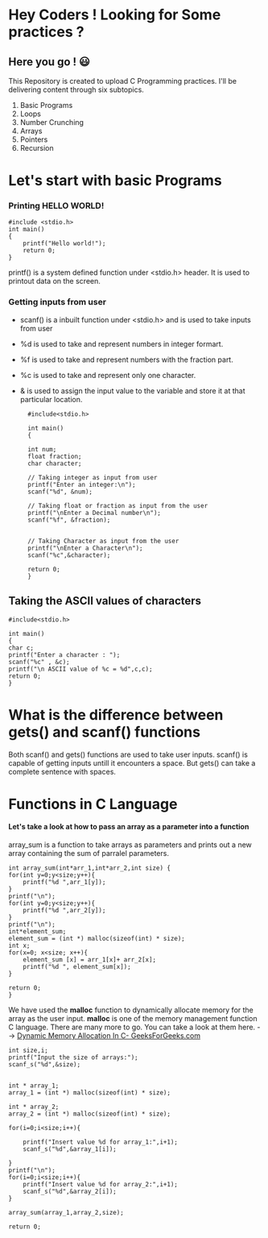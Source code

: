 # Hey Coders ! Looking for Some practices ?
## Here you go ! :smiley: 
This Repository is created to upload C Programming practices. I'll be delivering content through six subtopics.
1. Basic Programs
2. Loops
3. Number Crunching
4. Arrays
5. Pointers
6. Recursion

# Let's start with basic Programs

### Printing HELLO WORLD! 
    #include <stdio.h>
    int main()
    {
        printf("Hello world!");
        return 0;
    }
printf() is a system defined function under <stdio.h> header. It is used to printout data on the screen.

### Getting inputs from user

- scanf() is a inbuilt function under <stdio.h> and is used to take inputs from user
- %d is used to take and represent numbers in integer formart. 
- %f is used to take and represent numbers with the fraction part.
- %c is used to take and represent only one character.
- & is used to assign the input value to the variable and store it at that particular location.
            
        #include<stdio.h>

        int main()
        {

        int num;  
        float fraction;     
        char character;
    
        // Taking integer as input from user
        printf("Enter an integer:\n");
        scanf("%d", &num);
        
        // Taking float or fraction as input from the user
        printf("\nEnter a Decimal number\n");
        scanf("%f", &fraction); 
        
        
        // Taking Character as input from the user
        printf("\nEnter a Character\n");
        scanf("%c",&character);
        
        return 0;
        }
## Taking the ASCII values of characters

    #include<stdio.h>

    int main()
    {
    char c;
    printf("Enter a character : ");
    scanf("%c" , &c);
    printf("\n ASCII value of %c = %d",c,c);
    return 0;
    }

# What is the difference between gets() and scanf() functions

Both scanf() and gets() functions are used to take user inputs. scanf() is capable of getting inputs untill it encounters a space. But gets() can take a complete sentence with spaces.


# Functions in C Language
#### Let's take a look at how to pass an array as a parameter into a function 
array_sum is a function to take arrays as parameters and prints out a new array containing the sum of parralel parameters.

    int array_sum(int*arr_1,int*arr_2,int size) {
    for(int y=0;y<size;y++){
        printf("%d ",arr_1[y]);
    }
    printf("\n");
    for(int y=0;y<size;y++){
        printf("%d ",arr_2[y]);
    }
    printf("\n");
    int*element_sum;
    element_sum = (int *) malloc(sizeof(int) * size);
    int x;
    for(x=0; x<size; x++){
        element_sum [x] = arr_1[x]+ arr_2[x];
        printf("%d ", element_sum[x]);
    }

    return 0;
    }

We have used the **malloc** function to dynamically allocate memory for the array as the user input. **malloc** is one of the memory management function C language. There are many more to go. You can take a look at them here. --> [Dynamic Memory Allocation In C- GeeksForGeeks.com](https://www.geeksforgeeks.org/dynamic-memory-allocation-in-c-using-malloc-calloc-free-and-realloc/)
    
    int size,i;
    printf("Input the size of arrays:");
    scanf_s("%d",&size);
    

    int * array_1;
    array_1 = (int *) malloc(sizeof(int) * size); 

    int * array_2;
    array_2 = (int *) malloc(sizeof(int) * size);

    for(i=0;i<size;i++){

        printf("Insert value %d for array_1:",i+1);
        scanf_s("%d",&array_1[i]);

    }
    printf("\n");
    for(i=0;i<size;i++){
        printf("Insert value %d for array_2:",i+1);
        scanf_s("%d",&array_2[i]);
    }

    array_sum(array_1,array_2,size);

    return 0;


    
